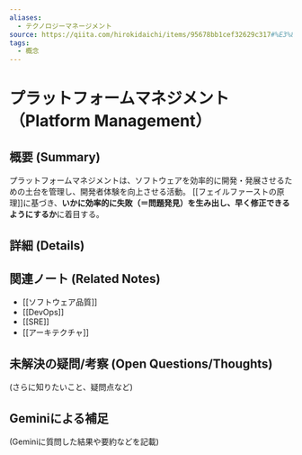 ```yaml
---
aliases:
  - テクノロジーマネージメント
source: https://qiita.com/hirokidaichi/items/95678bb1cef32629c317#%E3%83%86%E3%82%AF%E3%83%8E%E3%83%AD%E3%82%B8%E3%83%BC%E3%83%9E%E3%83%8D%E3%82%B8%E3%83%A1%E3%83%B3%E3%83%88
tags:
  - 概念
---
```


# プラットフォームマネジメント（Platform Management）

## 概要 (Summary)

プラットフォームマネジメントは、ソフトウェアを効率的に開発・発展させるための土台を管理し、開発者体験を向上させる活動。
[[フェイルファーストの原理]]に基づき、**いかに効率的に失敗（＝問題発見）を生み出し、早く修正できるようにするか**に着目する。
## 詳細 (Details)


## 関連ノート (Related Notes)
- [[ソフトウェア品質]]
- [[DevOps]]
- [[SRE]]
- [[アーキテクチャ]]

## 未解決の疑問/考察 (Open Questions/Thoughts)
(さらに知りたいこと、疑問点など)

## Geminiによる補足
(Geminiに質問した結果や要約などを記載)